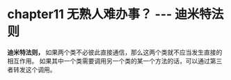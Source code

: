 # chapter11 无熟人难办事？ --- 迪米特法则

**迪米特法则，** 如果两个类不必彼此直接通信，那么这两个类就不应当发生直接的相互作用。
如果其中一个类需要调用另一个类的某一个方法的话，可以通过第三者转发这个调用。
